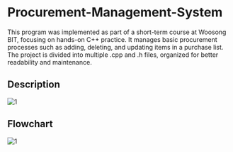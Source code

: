 # Procurement-Management-System
This program was implemented as part of a short-term course at Woosong BIT, focusing on hands-on C++ practice. It manages basic procurement processes such as adding, deleting, and updating items in a purchase list. The project is divided into multiple .cpp and .h files, organized for better readability and maintenance.

## Description
![1](https://github.com/user-attachments/assets/f1ef0eb0-143e-4133-972f-4829c4cd92b4)

## Flowchart
![1](https://github.com/user-attachments/assets/24046f9d-ae18-48ee-a67a-51970bfd126d)
